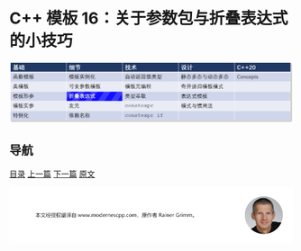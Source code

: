 # C++ 模板 16：关于参数包与折叠表达式的小技巧

![折叠表达式](img/折叠表达式.png)

## 导航

[目录](https://github.com/yqZhang4480/TranslateBlogs/blob/master/CPP_Templates/目录.md)	[上一篇](https://github.com/yqZhang4480/TranslateBlogs/blob/master/CPP_Templates/15.md)	[下一篇](https://github.com/yqZhang4480/TranslateBlogs/blob/master/CPP_Templates/17.md)	[原文](http://www.modernescpp.com/index.php/smart-tricks-with-fold-expressions)

![](./img/tail.png)